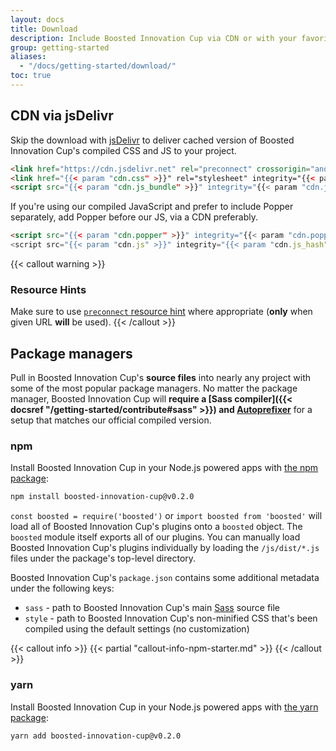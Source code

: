 ```yaml
---
layout: docs
title: Download
description: Include Boosted Innovation Cup via CDN or with your favorite package managers like npm or yarn.
group: getting-started
aliases:
  - "/docs/getting-started/download/"
toc: true
---
```


## CDN via jsDelivr

Skip the download with [jsDelivr](https://www.jsdelivr.com/) to deliver cached version of Boosted Innovation Cup's compiled CSS and JS to your project.

```html
<link href="https://cdn.jsdelivr.net" rel="preconnect" crossorigin="anonymous">
<link href="{{< param "cdn.css" >}}" rel="stylesheet" integrity="{{< param "cdn.css_hash" >}}" crossorigin="anonymous">
<script src="{{< param "cdn.js_bundle" >}}" integrity="{{< param "cdn.js_bundle_hash" >}}" crossorigin="anonymous"></script>
```

If you're using our compiled JavaScript and prefer to include Popper separately, add Popper before our JS, via a CDN preferably.

```html
<script src="{{< param "cdn.popper" >}}" integrity="{{< param "cdn.popper_hash" >}}" crossorigin="anonymous"></script>
<script src="{{< param "cdn.js" >}}" integrity="{{< param "cdn.js_hash" >}}" crossorigin="anonymous"></script>
```

{{< callout warning >}}
### Resource Hints
Make sure to use [`preconnect` resource hint](https://www.w3.org/TR/resource-hints/#preconnect) where appropriate (**only** when given URL **will** be used).
{{< /callout >}}

## Package managers

Pull in Boosted Innovation Cup's **source files** into nearly any project with some of the most popular package managers. No matter the package manager, Boosted Innovation Cup will **require a [Sass compiler]({{< docsref "/getting-started/contribute#sass" >}}) and [Autoprefixer](https://github.com/postcss/autoprefixer)** for a setup that matches our official compiled version.

### npm

Install Boosted Innovation Cup in your Node.js powered apps with [the npm package](https://www.npmjs.com/package/boosted-innovation-cup):

```sh
npm install boosted-innovation-cup@v0.2.0
```

`const boosted = require('boosted')` or `import boosted from 'boosted'` will load all of Boosted Innovation Cup's plugins onto a `boosted` object.
The `boosted` module itself exports all of our plugins. You can manually load Boosted Innovation Cup's plugins individually by loading the `/js/dist/*.js` files under the package's top-level directory.

Boosted Innovation Cup's `package.json` contains some additional metadata under the following keys:

- `sass` - path to Boosted Innovation Cup's main [Sass](https://sass-lang.com/) source file
- `style` - path to Boosted Innovation Cup's non-minified CSS that's been compiled using the default settings (no customization)

{{< callout info >}}
{{< partial "callout-info-npm-starter.md" >}}
{{< /callout >}}

### yarn

Install Boosted Innovation Cup in your Node.js powered apps with [the yarn package](https://yarnpkg.com/en/package/Boosted):

```sh
yarn add boosted-innovation-cup@v0.2.0
```
